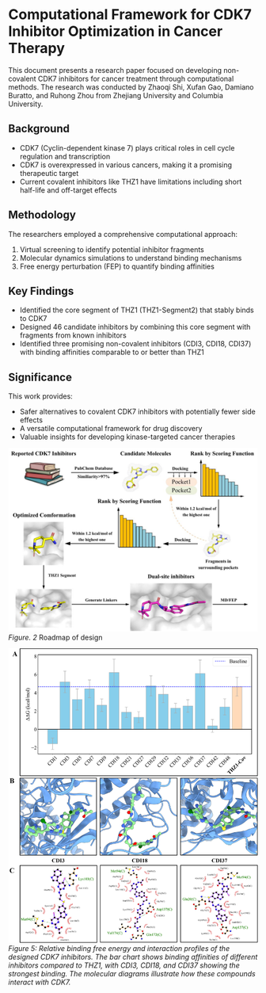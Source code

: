 # Computational Framework for CDK7 Inhibitor Optimization in Cancer Therapy

This document presents a research paper focused on developing non-covalent CDK7 inhibitors for cancer treatment through computational methods. The research was conducted by Zhaoqi Shi, Xufan Gao, Damiano Buratto, and Ruhong Zhou from Zhejiang University and Columbia University.

## Background

- CDK7 (Cyclin-dependent kinase 7) plays critical roles in cell cycle regulation and transcription
- CDK7 is overexpressed in various cancers, making it a promising therapeutic target
- Current covalent inhibitors like THZ1 have limitations including short half-life and off-target effects

## Methodology

The researchers employed a comprehensive computational approach:

1. Virtual screening to identify potential inhibitor fragments
2. Molecular dynamics simulations to understand binding mechanisms
3. Free energy perturbation (FEP) to quantify binding affinities

## Key Findings

- Identified the core segment of THZ1 (THZ1-Segment2) that stably binds to CDK7
- Designed 46 candidate inhibitors by combining this core segment with fragments from known inhibitors
- Identified three promising non-covalent inhibitors (CDI3, CDI18, CDI37) with binding affinities comparable to or better than THZ1

## Significance

This work provides:

- Safer alternatives to covalent CDK7 inhibitors with potentially fewer side effects
- A versatile computational framework for drug discovery
- Valuable insights for developing kinase-targeted cancer therapies

![Figure 1](../../img/research/CDK7/roadmap.png) *Figure. 2* Roadmap of design

![Figure 5](../../img/research/CDK7/result.png) *Figure 5: Relative binding free energy and interaction profiles of the designed CDK7 inhibitors. The bar chart shows binding affinities of different inhibitors compared to THZ1, with CDI3, CDI18, and CDI37 showing the strongest binding. The molecular diagrams illustrate how these compounds interact with CDK7.*